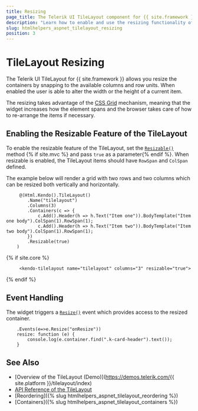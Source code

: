 ```yaml
---
title: Resizing
page_title: The Telerik UI TileLayout component for {{ site.framework }} Documentation | TileLayout Resizing 
description: "Learn how to enable and use the resizing functionality of the Telerik UI TileLayout component for {{ site.framework }}."
slug: htmlhelpers_aspnet_tilelayout_resizing
position: 3
---
```


# TileLayout Resizing

The Telerik UI TileLayout for {{ site.framework }} allows you resize the containers by snapping to the available columns and row units. When enabled the user is able to alter the width or the height of а current item. 

The resizing takes advantage of the [CSS Grid](https://css-tricks.com/snippets/css/complete-guide-grid/) mechanism, meaning that the widget increases how the element spans and the browser takes care of how to re-arrange the items if necessary.

## Enabling the Resizable Feature of the TileLayout

To enable the resizable feature of the TileLayout, set the [`Resizable()`](/api/Kendo.Mvc.UI.Fluent/TileLayoutBuilder#resizable) method {% if site.mvc %}
and pass `true` as a parameter{% endif %}. When resizable is enabled, the TileLayout items should have `RowSpan` and `ColSpan` defined.

The example below will render a grid with two rows and two columns which can be resized both vertically and horizontally.

```HtmlHelper
     @(Html.Kendo().TileLayout()
        .Name("tilelayout")
        .Columns(3)
        .Containers(c => {
            c.Add().Header(h => h.Text("Item one")).BodyTemplate("Item one body").ColSpan(1).RowSpan(1);
            c.Add().Header(h => h.Text("Item two")).BodyTemplate("Item two body").ColSpan(1).RowSpan(1);
        })
        .Resizable(true)
    )
```
{% if site.core %}
```TagHelper
     <kendo-tilelayout name="tilelayout" columns="3" resizable="true">     
```
{% endif %}

## Event Handling

The widget triggers a [`Resize()`](/api/Kendo.Mvc.UI.Fluent/TileLayoutEventBuilder#resizesystemstringe) event which provides access to the resized container.

```HtmlHelper
    .Events(e=>e.Resize("onResize"))
    resize: function (e) {
        console.log(e.container.find(".k-card-header").text());
    }
```

## See Also

* [Overview of the TileLayout (Demo)](https://demos.telerik.com/{{ site.platform }}/tilelayout/index)
* [API Reference of the TileLayout](/api/tilelayout)
* [Reordering]({% slug htmlhelpers_aspnet_tilelayout_reordering %})
* [Containers]({% slug htmlhelpers_aspnet_tilelayout_containers %})
